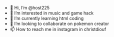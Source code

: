 - 👋 Hi, I’m @host225
- 👀 I’m interested in music and game hack
- 🌱 I’m currently learning html coding
- 💞️ I’m looking to collaborate on pokemon creator
- 📫 How to reach me in instagram in christdiouf

<!---
host225/host225 is a ✨ special ✨ repository because its `README.md` (this file) appears on your GitHub profile.
You can click the Preview link to take a look at your changes.
--->
